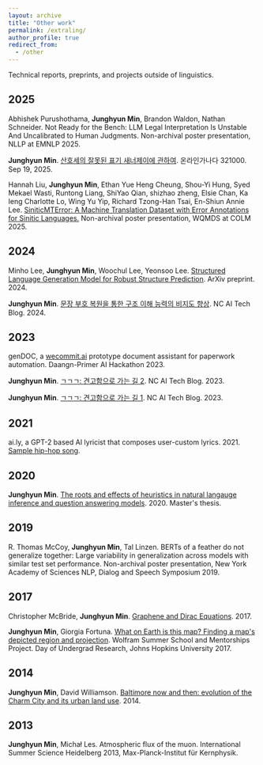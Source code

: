 ```yaml
---
layout: archive
title: "Other work"
permalink: /extraling/
author_profile: true
redirect_from:
  - /other
---
```


Technical reports, preprints, and projects outside of linguistics.

## 2025
Abhishek Purushothama, **Junghyun Min**, Brandon Waldon, Nathan Schneider.
Not Ready for the Bench: LLM Legal Interpretation Is Unstable And Uncalibrated to Human Judgments.
Non-archival poster presentation, NLLP at EMNLP 2025.

**Junghyun Min**.
[산호세의 잘못된 표기 새너제이에 관하여](https://korean.go.kr/front/onlineQna/onlineQnaView.do?mn_id=216&qna_seq=321000&pageIndex=10&searchCondition=qsubject&searchKeyword=). 
온라인가나다 321000. Sep 19, 2025.

Hannah Liu, **Junghyun Min**, Ethan Yue Heng Cheung, Shou-Yi Hung, Syed Mekael Wasti, Runtong Liang, ShiYao Qian, shizhao zheng, Elsie Chan, Ka Ieng Charlotte Lo, Wing Yu Yip, Richard Tzong-Han Tsai, En-Shiun Annie Lee.
[SiniticMTError: A Machine Translation Dataset with Error Annotations for Sinitic Languages.](https://arxiv.org/abs/2509.20557v1) 
Non-archival poster presentation, WQMDS at COLM 2025.

## 2024
Minho Lee, **Junghyun Min**, Woochul Lee, Yeonsoo Lee.
[Structured Language Generation Model for Robust Structure Prediction](https://arxiv.org/abs/2402.08971). ArXiv preprint. 2024.

**Junghyun Min**.
[문장 부호 복원을 통한 구조 이해 능력의 비지도 향상](https://ncsoft.github.io/ncresearch/195e5588d76145a5becc6052cdbf9cfa5092dcbe). NC AI Tech Blog. 2024.

## 2023
genDOC, a [wecommit.ai](https://www.wecommit.ai) prototype document assistant for paperwork automation. Daangn-Primer AI Hackathon 2023.

**Junghyun Min**.
[ㄱㄱㄱ: 견고함으로 가는 길 2](https://ncsoft.github.io/ncresearch/64da1f4997161eff97aa5d3ce09e9ad83d751a79). NC AI Tech Blog. 2023.

**Junghyun Min**.
[ㄱㄱㄱ: 견고함으로 가는 길 1](https://ncsoft.github.io/ncresearch/abb25deb34567f41e96fe4b9250719cb0f1399fe). NC AI Tech Blog. 2023.

## 2021
ai.ly, a GPT-2 based AI lyricist that composes user-custom lyrics. 2021. [Sample hip-hop song](https://www.youtube.com/watch?v=0hBXUNCaauI).

## 2020
**Junghyun Min**.
[The roots and effects of heuristics in natural langauge inference and question answering models](../files/Junghyun-Min-Masters-Thesis.pdf). 2020. Master's thesis.

## 2019
R. Thomas McCoy, **Junghyun Min**, Tal Linzen.
BERTs of a feather do not generalize together: Large variability in generalization across models with similar test set performance. 
Non-archival poster presentation, New York Academy of Sciences NLP, Dialog and Speech Symposium 2019.

## 2017
Christopher McBride, **Junghyun Min**.
[Graphene and Dirac Equations](../files/McBride-Min-Graphene_and_Dirac_Equations.pdf). 2017.

**Junghyun Min**, Giorgia Fortuna.
[What on Earth is this map? Finding a map's depicted region and projection](https://community.wolfram.com/groups/-/m/t/1157472).
Wolfram Summer School and Mentorships Project. Day of Undergrad Research, Johns Hopkins University 2017.

## 2014
**Junghyun Min**, David Williamson.
[Baltimore now and then: evolution of the Charm City and its urban land use](../files/Baltimore-Now-and-Then.pdf). 2014.

## 2013
**Junghyun Min**, Michał Les.
Atmospheric flux of the muon.
International Summer Science Heidelberg 2013, Max-Planck-Institut für Kernphysik.